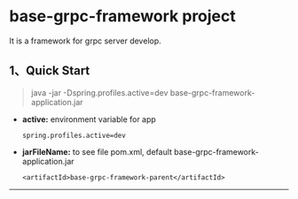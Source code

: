 # base-grpc-framework project
It is a framework for grpc server develop.

## 1、Quick Start

> java -jar -Dspring.profiles.active=dev  base-grpc-framework-application.jar

- __active:__ environment variable for app
  ```
  spring.profiles.active=dev

- __jarFileName:__ to see file pom.xml, default base-grpc-framework-application.jar
  ```
  <artifactId>base-grpc-framework-parent</artifactId>
---